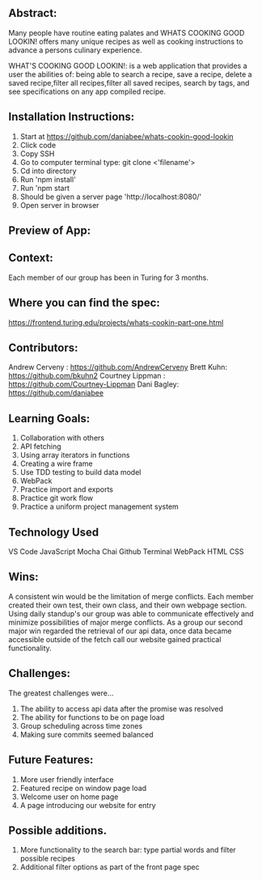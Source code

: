 ## Abstract:
Many people have routine eating palates and WHATS COOKING GOOD LOOKIN! offers many unique recipes as well as cooking instructions to advance a persons culinary experience. 

WHAT'S COOKING GOOD LOOKIN!: is a web application that provides a user the abilities of: being able to search a recipe, save a recipe, delete a saved recipe,filter all recipes,filter all saved recipes, search by tags, and see specifications on any app compiled recipe. 

## Installation Instructions:
1. Start at https://github.com/daniabee/whats-cookin-good-lookin
2. Click code
3. Copy SSH 
4. Go to computer terminal type: git clone <'filename'>
5. Cd into directory 
6. Run 'npm install'
7. Run 'npm start
8. Should be given a server page 'http://localhost:8080/'
9. Open server in browser  


## Preview of App:

## Context:
Each member of our group has been in Turing for 3 months. 

## Where you can find the spec:
https://frontend.turing.edu/projects/whats-cookin-part-one.html

## Contributors:
Andrew Cerveny : https://github.com/AndrewCerveny
Brett Kuhn: https://github.com/bkuhn2
Courtney Lippman : https://github.com/Courtney-Lippman
Dani Bagley: https://github.com/daniabee

## Learning Goals:
1. Collaboration with others 
2. API fetching
3. Using array iterators in functions 
4. Creating a wire frame
5. Use TDD testing to build data model
6. WebPack 
7. Practice import and exports
8. Practice git work flow 
9. Practice a uniform project management system

## Technology Used
VS Code
JavaScript
Mocha
Chai
Github
Terminal
WebPack
HTML
CSS
## Wins:
A consistent win would be the limitation of merge conflicts. Each member created their own test, their own class, and their own webpage section. Using daily standup's our group was able to communicate effectively and minimize possibilities of major merge conflicts. As a group our second major win regarded the retrieval of our api data, once data became accessible outside of the fetch call our website gained practical functionality. 

## Challenges:
The greatest challenges were...

1. The ability to access api data after the promise was resolved 
2. The ability for functions to be on page load  
3. Group scheduling across time zones
4. Making sure commits seemed balanced 

## Future Features:
1. More user friendly interface
2. Featured recipe on window page load
3. Welcome user on home page
4. A page introducing our website for entry

 
## Possible additions.
1. More functionality to the search bar:  type partial words and filter possible recipes 
2. Additional filter options as part of the front page spec 
